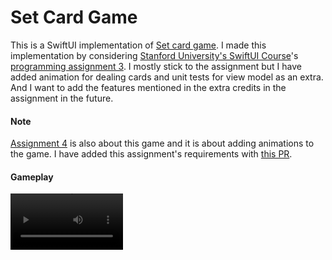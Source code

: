 #  Set Card Game

This is a SwiftUI implementation of [Set card game](https://en.wikipedia.org/wiki/Set_(card_game)). I made this implementation by considering [Stanford University's SwiftUI Course](https://cs193p.sites.stanford.edu)'s [programming assignment 3](https://cs193p.sites.stanford.edu/sites/g/files/sbiybj16636/files/media/file/assignment_3_0.pdf). I mostly stick to the assignment but I have added animation for dealing cards and unit tests for view model as an extra. And I want to add the features mentioned in the extra credits in the assignment in the future.

#### Note
[Assignment 4](https://cs193p.sites.stanford.edu/sites/g/files/sbiybj16636/files/media/file/assignment_4_0.pdf) is also about this game and it is about adding animations to the game. I have added this assignment's requirements with [this PR](https://github.com/ibrahimcetin/SetCardGame/pull/1).

#### Gameplay
<video src='https://user-images.githubusercontent.com/33904390/226910142-4161f21c-027c-4ed7-8816-6cb27ef19ec1.mp4' width=180/>
